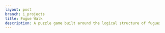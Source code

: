 ```yaml
---
layout: post
branch: i_projects
title: Fugue Walk
description: A puzzle game built around the logical structure of fugues and canons
---
```

